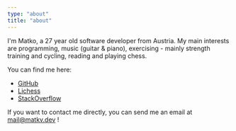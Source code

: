 ```yaml
---
type: "about"
title: "about"
---
```


I'm Matko, a 27 year old software developer from Austria. My main interests are programming, music (guitar & piano), exercising - mainly strength training and cycling, reading and playing chess. 

You can find me here:
* [GitHub](https://github.com/matkv)
* [Lichess](https://lichess.org/@/matkv)
* [StackOverflow](https://stackoverflow.com/users/9710458/matkv)

If you want to contact me directly, you can send me an email at [mail@matkv.dev](mailto:mail@matkv.dev) !
